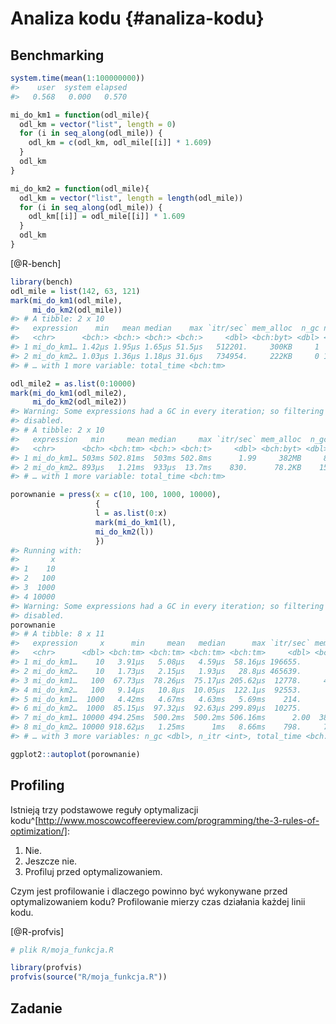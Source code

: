 
# Analiza kodu {#analiza-kodu}

## Benchmarking

<!-- system.time -->


```r
system.time(mean(1:100000000))
#>    user  system elapsed 
#>   0.568   0.000   0.570
```


```r
mi_do_km1 = function(odl_mile){
  odl_km = vector("list", length = 0)
  for (i in seq_along(odl_mile)) {
    odl_km = c(odl_km, odl_mile[[i]] * 1.609)
  }
  odl_km
}
```


```r
mi_do_km2 = function(odl_mile){
  odl_km = vector("list", length = length(odl_mile))
  for (i in seq_along(odl_mile)) {
    odl_km[[i]] = odl_mile[[i]] * 1.609
  }
  odl_km
}
```

[@R-bench]


```r
library(bench)
odl_mile = list(142, 63, 121)
mark(mi_do_km1(odl_mile),
     mi_do_km2(odl_mile))
#> # A tibble: 2 x 10
#>   expression    min   mean median    max `itr/sec` mem_alloc  n_gc n_itr
#>   <chr>      <bch:> <bch:> <bch:> <bch:>     <dbl> <bch:byt> <dbl> <int>
#> 1 mi_do_km1… 1.42µs 1.95µs 1.65µs 51.5µs   512201.     300KB     1  9999
#> 2 mi_do_km2… 1.03µs 1.36µs 1.18µs 31.6µs   734954.     222KB     0 10000
#> # … with 1 more variable: total_time <bch:tm>
```


```r
odl_mile2 = as.list(0:10000)
mark(mi_do_km1(odl_mile2),
     mi_do_km2(odl_mile2))
#> Warning: Some expressions had a GC in every iteration; so filtering is
#> disabled.
#> # A tibble: 2 x 10
#>   expression   min     mean median     max `itr/sec` mem_alloc  n_gc n_itr
#>   <chr>      <bch> <bch:tm> <bch:> <bch:t>     <dbl> <bch:byt> <dbl> <int>
#> 1 mi_do_km1… 503ms 502.81ms  503ms 502.8ms      1.99     382MB     8     1
#> 2 mi_do_km2… 893µs   1.21ms  933µs  13.7ms    830.      78.2KB    15   415
#> # … with 1 more variable: total_time <bch:tm>
```


```r
porownanie = press(x = c(10, 100, 1000, 10000),
                   {
                   l = as.list(0:x)
                   mark(mi_do_km1(l),
                   mi_do_km2(l))
                   })
#> Running with:
#>       x
#> 1    10
#> 2   100
#> 3  1000
#> 4 10000
#> Warning: Some expressions had a GC in every iteration; so filtering is
#> disabled.
porownanie
#> # A tibble: 8 x 11
#>   expression     x      min     mean   median      max `itr/sec` mem_alloc
#>   <chr>      <dbl> <bch:tm> <bch:tm> <bch:tm> <bch:tm>     <dbl> <bch:byt>
#> 1 mi_do_km1…    10   3.91µs   5.08µs   4.59µs  58.16µs 196655.          0B
#> 2 mi_do_km2…    10   1.73µs   2.15µs   1.93µs   28.8µs 465639.          0B
#> 3 mi_do_km1…   100  67.73µs  78.26µs  75.17µs 205.62µs  12778.     43.16KB
#> 4 mi_do_km2…   100   9.14µs   10.8µs  10.05µs  122.1µs  92553.        856B
#> 5 mi_do_km1…  1000   4.42ms   4.67ms   4.63ms   5.69ms    214.      3.87MB
#> 6 mi_do_km2…  1000  85.15µs  97.32µs  92.63µs 299.89µs  10275.      7.87KB
#> 7 mi_do_km1… 10000 494.25ms  500.2ms  500.2ms 506.16ms      2.00  382.04MB
#> 8 mi_do_km2… 10000 918.62µs   1.25ms      1ms   8.66ms    798.     78.18KB
#> # … with 3 more variables: n_gc <dbl>, n_itr <int>, total_time <bch:tm>
```


```r
ggplot2::autoplot(porownanie)
```


## Profiling

Istnieją trzy podstawowe reguły optymalizacji kodu^[http://www.moscowcoffeereview.com/programming/the-3-rules-of-optimization/]:

1. Nie.
2. Jeszcze nie.
3. Profiluj przed optymalizowaniem.

Czym jest profilowanie i dlaczego powinno być wykonywane przed optymalizowaniem kodu?
Profilowanie mierzy czas działania każdej linii kodu.

[@R-profvis]


```r
# plik R/moja_funkcja.R
```


```r
library(profvis)
profvis(source("R/moja_funkcja.R"))
```


<!-- profiling -->
<!-- https://r-prof.github.io/jointprof/articles/proposal.html -->

<!--  Wektoryzacja kodu -->
<!-- vectorized vs not-vectorized -->
<!-- https://rstudio-education.github.io/hopr/speed.html -->

## Zadanie
